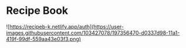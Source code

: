 # Recipe Book
![https://recipeb-k.netlify.app/auth](https://user-images.githubusercontent.com/103427078/197356470-d0337d98-11a1-419f-99df-559aa43e03f3.png)
